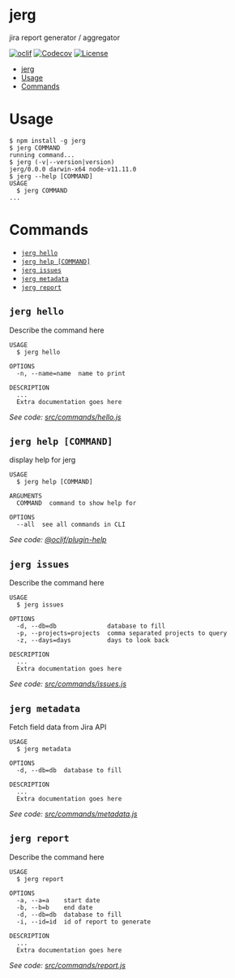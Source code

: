 # jerg

jira report generator / aggregator

[![oclif](https://img.shields.io/badge/cli-oclif-brightgreen.svg)](https://oclif.io)
[![Codecov](https://codecov.io/gh/the-reverend/jerg/branch/master/graph/badge.svg)](https://codecov.io/gh/the-reverend/jerg)
[![License](https://img.shields.io/github/license/the-reverend/jerg.svg)](https://github.com/the-reverend/jerg/blob/master/package.json)
<!--[![Version](https://img.shields.io/npm/v/jerg.svg)](https://npmjs.org/package/jerg)-->
<!--[![Downloads/week](https://img.shields.io/npm/dw/jerg.svg)](https://npmjs.org/package/jerg)-->

<!-- toc -->
* [jerg](#jerg)
* [Usage](#usage)
* [Commands](#commands)
<!-- tocstop -->
# Usage
<!-- usage -->
```sh-session
$ npm install -g jerg
$ jerg COMMAND
running command...
$ jerg (-v|--version|version)
jerg/0.0.0 darwin-x64 node-v11.11.0
$ jerg --help [COMMAND]
USAGE
  $ jerg COMMAND
...
```
<!-- usagestop -->
# Commands
<!-- commands -->
* [`jerg hello`](#jerg-hello)
* [`jerg help [COMMAND]`](#jerg-help-command)
* [`jerg issues`](#jerg-issues)
* [`jerg metadata`](#jerg-metadata)
* [`jerg report`](#jerg-report)

## `jerg hello`

Describe the command here

```
USAGE
  $ jerg hello

OPTIONS
  -n, --name=name  name to print

DESCRIPTION
  ...
  Extra documentation goes here
```

_See code: [src/commands/hello.js](https://github.com/the-reverend/jerg/blob/v0.0.0/src/commands/hello.js)_

## `jerg help [COMMAND]`

display help for jerg

```
USAGE
  $ jerg help [COMMAND]

ARGUMENTS
  COMMAND  command to show help for

OPTIONS
  --all  see all commands in CLI
```

_See code: [@oclif/plugin-help](https://github.com/oclif/plugin-help/blob/v2.1.6/src/commands/help.ts)_

## `jerg issues`

Describe the command here

```
USAGE
  $ jerg issues

OPTIONS
  -d, --db=db              database to fill
  -p, --projects=projects  comma separated projects to query
  -z, --days=days          days to look back

DESCRIPTION
  ...
  Extra documentation goes here
```

_See code: [src/commands/issues.js](https://github.com/the-reverend/jerg/blob/v0.0.0/src/commands/issues.js)_

## `jerg metadata`

Fetch field data from Jira API

```
USAGE
  $ jerg metadata

OPTIONS
  -d, --db=db  database to fill

DESCRIPTION
  ...
  Extra documentation goes here
```

_See code: [src/commands/metadata.js](https://github.com/the-reverend/jerg/blob/v0.0.0/src/commands/metadata.js)_

## `jerg report`

Describe the command here

```
USAGE
  $ jerg report

OPTIONS
  -a, --a=a    start date
  -b, --b=b    end date
  -d, --db=db  database to fill
  -i, --id=id  id of report to generate

DESCRIPTION
  ...
  Extra documentation goes here
```

_See code: [src/commands/report.js](https://github.com/the-reverend/jerg/blob/v0.0.0/src/commands/report.js)_
<!-- commandsstop -->
